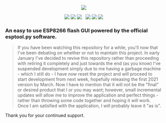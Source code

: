 <p align="center">
  <img src="https://raw.githubusercontent.com/realmrvodka/n2d/master/github/n2d.png"/>
</p>
<p align="center">
  <img src="https://img.shields.io/badge/development-reset-08C573"/>
  <img src="https://img.shields.io/badge/build_-pending-FF1340"/>
  <img src="https://img.shields.io/badge/stage-1_of_4-08A2EB"/>
  &nbsp;
  <img src="https://img.shields.io/static/v1?label=realmrvodka&message=n2d&color=blue&logo=github" href="https://github.com/realmrvodka/n2d"/>
  <img src="https://img.shields.io/github/stars/realmrvodka/n2d?style=socialb" href="https://github.com/realmrvodka/n2d"/>
  <img src="https://img.shields.io/github/forks/realmrvodka/n2d?style=social" href="https://github.com/realmrvodka/n2d"/>
</p>
<h3> 
  An easy to use ESP8266 flash GUI powered by the official esptool.py software. 
</h3>

> If you have been watching this repository for a while, you'll now that I've been debating on whether or not to maintain this project.
> In early January I've decided to revive this repository rather than proceeding with retiring it completely and just towards the end (as you know)
> I've suspended development simply due to me having a garbage machine - which I still do - I have now reset the project and will proceed to start development from
> next week, hopefully releasing the first 2021 version by March. Now I have to mention that it will not be the "final" or desired product that I or 
> you may want; however, small incremental updates will allow me to improve the application and perfect things - rather than throwing some code together
> and hoping it will work. Once I am satisfied with the application, I will probably leave it "as is".

Thank you for your continued support.
